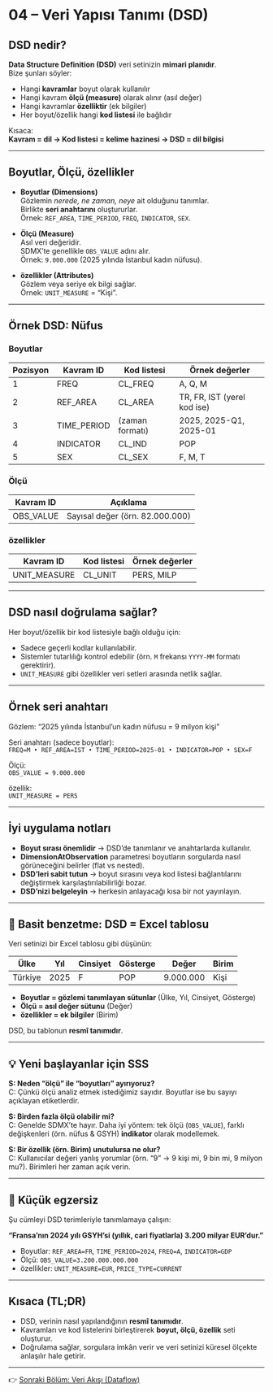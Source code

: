 # 04 – Veri Yapısı Tanımı (DSD)

## DSD nedir?

**Data Structure Definition (DSD)** veri setinizin **mimari planıdır**.  
Bize şunları söyler:
- Hangi **kavramlar** boyut olarak kullanılır  
- Hangi kavram **ölçü (measure)** olarak alınır (asıl değer)  
- Hangi kavramlar **özelliktir** (ek bilgiler)  
- Her boyut/özellik hangi **kod listesi** ile bağlıdır  

Kısaca:  
**Kavram = dil → Kod listesi = kelime hazinesi → DSD = dil bilgisi**

---

## Boyutlar, Ölçü, özellikler

- **Boyutlar (Dimensions)**  
  Gözlemin *nerede, ne zaman, neye* ait olduğunu tanımlar.  
  Birlikte **seri anahtarını** oluştururlar.  
  Örnek: `REF_AREA`, `TIME_PERIOD`, `FREQ`, `INDICATOR`, `SEX`.

- **Ölçü (Measure)**  
  Asıl veri değeridir.  
  SDMX’te genellikle `OBS_VALUE` adını alır.  
  Örnek: `9.000.000` (2025 yılında İstanbul kadın nüfusu).

- **özellikler (Attributes)**  
  Gözlem veya seriye ek bilgi sağlar.  
  Örnek: `UNIT_MEASURE` = “Kişi”.

---

## Örnek DSD: Nüfus

### Boyutlar
| Pozisyon | Kavram ID    | Kod listesi | Örnek değerler                |
|----------|--------------|-------------|-------------------------------|
| 1        | FREQ         | CL_FREQ     | A, Q, M                       |
| 2        | REF_AREA     | CL_AREA     | TR, FR, IST (yerel kod ise)   |
| 3        | TIME_PERIOD  | (zaman formatı) | 2025, 2025-Q1, 2025-01     |
| 4        | INDICATOR    | CL_IND      | POP                           |
| 5        | SEX          | CL_SEX      | F, M, T                       |

### Ölçü
| Kavram ID | Açıklama                      |
|-----------|-------------------------------|
| OBS_VALUE | Sayısal değer (örn. 82.000.000) |

### özellikler
| Kavram ID     | Kod listesi | Örnek değerler |
|---------------|-------------|----------------|
| UNIT_MEASURE  | CL_UNIT     | PERS, MILP     |

---

## DSD nasıl doğrulama sağlar?

Her boyut/özellik bir kod listesiyle bağlı olduğu için:
- Sadece geçerli kodlar kullanılabilir.  
- Sistemler tutarlılığı kontrol edebilir (örn. `M` frekansı `YYYY-MM` formatı gerektirir).  
- `UNIT_MEASURE` gibi özellikler veri setleri arasında netlik sağlar.  

---

## Örnek seri anahtarı

Gözlem: “2025 yılında İstanbul’un kadın nüfusu = 9 milyon kişi”  

Seri anahtarı (sadece boyutlar):  
`FREQ=M • REF_AREA=IST • TIME_PERIOD=2025-01 • INDICATOR=POP • SEX=F`

Ölçü:  
`OBS_VALUE = 9.000.000`

özellik:  
`UNIT_MEASURE = PERS`

---

## İyi uygulama notları

- **Boyut sırası önemlidir** → DSD’de tanımlanır ve anahtarlarda kullanılır.  
- **DimensionAtObservation** parametresi boyutların sorgularda nasıl görüneceğini belirler (flat vs nested).  
- **DSD’leri sabit tutun** → boyut sırasını veya kod listesi bağlantılarını değiştirmek karşılaştırılabilirliği bozar.  
- **DSD’nizi belgeleyin** → herkesin anlayacağı kısa bir not yayınlayın.  

---

## 🔎 Basit benzetme: DSD = Excel tablosu

Veri setinizi bir Excel tablosu gibi düşünün:

| Ülke    | Yıl  | Cinsiyet | Gösterge | Değer     | Birim   |
|---------|------|----------|-----------|-----------|---------|
| Türkiye | 2025 | F        | POP       | 9.000.000 | Kişi    |

- **Boyutlar = gözlemi tanımlayan sütunlar** (Ülke, Yıl, Cinsiyet, Gösterge)  
- **Ölçü = asıl değer sütunu** (Değer)  
- **özellikler = ek bilgiler** (Birim)  

DSD, bu tablonun **resmî tanımıdır**.

---

## 💡 Yeni başlayanlar için SSS

**S: Neden “ölçü” ile “boyutları” ayırıyoruz?**  
C: Çünkü ölçü analiz etmek istediğimiz sayıdır. Boyutlar ise bu sayıyı açıklayan etiketlerdir.  

**S: Birden fazla ölçü olabilir mi?**  
C: Genelde SDMX’te hayır. Daha iyi yöntem: tek ölçü (`OBS_VALUE`), farklı değişkenleri (örn. nüfus & GSYH) **indikator** olarak modellemek.  

**S: Bir özellik (örn. Birim) unutulursa ne olur?**  
C: Kullanıcılar değeri yanlış yorumlar (örn. “9” → 9 kişi mi, 9 bin mi, 9 milyon mu?). Birimleri her zaman açık verin.  

---

## 🧩 Küçük egzersiz

Şu cümleyi DSD terimleriyle tanımlamaya çalışın:

**“Fransa’nın 2024 yılı GSYH’si (yıllık, cari fiyatlarla) 3.200 milyar EUR’dur.”**

- Boyutlar: `REF_AREA=FR`, `TIME_PERIOD=2024`, `FREQ=A`, `INDICATOR=GDP`  
- Ölçü: `OBS_VALUE=3.200.000.000.000`  
- özellikler: `UNIT_MEASURE=EUR`, `PRICE_TYPE=CURRENT`  

---

## Kısaca (TL;DR)

- DSD, verinin nasıl yapılandığının **resmî tanımıdır**.  
- Kavramları ve kod listelerini birleştirerek **boyut, ölçü, özellik** seti oluşturur.  
- Doğrulama sağlar, sorgulara imkân verir ve veri setinizi küresel ölçekte anlaşılır hale getirir.  

---

👉 [Sonraki Bölüm: Veri Akışı (Dataflow)](https://github.com/kurtaranexpress/sdmx/blob/main/guides/tr/05%20-%20Veri%20Akışı.md)
